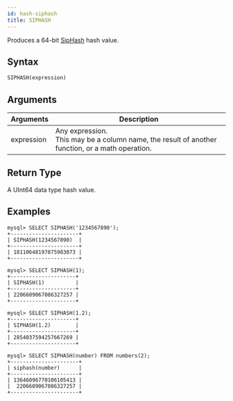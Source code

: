 ```yaml
---
id: hash-siphash
title: SIPHASH
---
```


Produces a 64-bit [SipHash](https://131002.net/siphash) hash value.

## Syntax

```sql
SIPHASH(expression)
```

## Arguments

| Arguments   | Description |
| ----------- | ----------- |
| expression  | Any expression. <br /> This may be a column name, the result of another function, or a math operation.

## Return Type

A UInt64 data type hash value.


## Examples

```
mysql> SELECT SIPHASH('1234567890');
+----------------------+
| SIPHASH(1234567890)  |
+----------------------+
| 18110648197875983073 |
+----------------------+

mysql> SELECT SIPHASH(1);
+---------------------+
| SIPHASH(1)          |
+---------------------+
| 2206609067086327257 |
+---------------------+

mysql> SELECT SIPHASH(1.2);
+---------------------+
| SIPHASH(1.2)        |
+---------------------+
| 2854037594257667269 |
+---------------------+

mysql> SELECT SIPHASH(number) FROM numbers(2);
+----------------------+
| siphash(number)      |
+----------------------+
| 13646096770106105413 |
|  2206609067086327257 |
+----------------------+

```
